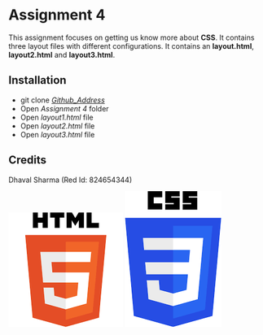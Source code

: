 # Assignment 4
This assignment focuses on getting us know more about **CSS**. It contains three layout files with different configurations. It contains an **layout.html**, **layout2.html** and **layout3.html**.

## Installation
* git clone _[Github_Address][Vecta_Address]_
* Open _Assignment 4_ folder
* Open _layout1.html_ file
* Open _layout2.html_ file
* Open _layout3.html_ file

## Credits
Dhaval Sharma (Red Id: 824654344)

[![HTML5 Logo](html5.png)](https://en.wikipedia.org/wiki/HTML5)
[![CSS3 Logo](css3.png)](https://en.wikipedia.org/wiki/CSS)

[Vecta_Address]: https://github.com/dhavalsharma97/ModernWebDevelopmentFrameworks/tree/master/Assignment%204
